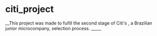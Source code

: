 # citi_project
__This project was made to fufill the second stage of Citi's , a Brazilian junior microcompany, selection process. _____
